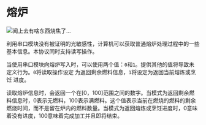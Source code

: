# 熔炉
![闻上去有啥东西烧焦了...](block:minecraft:furnace)

利用串口模块没有被证明的光敏感性，计算机可以获取普通熔炉处理过程中的一些基本信息。本协议同时支持读写操作。

当使用串口模块向熔炉写入时，可以使用两个值：`0`和`1`。提供其他的值将导致未定义行为。`0`将读取操作设定 为返回剩余燃料信息，`1`将设定为返回当前熔炼或烹饪 进度。

读取熔炉信息时，会返回一个在[0，100]范围之间的数字。当模式为返回剩余燃料信息时，0表示无燃料，100表示满燃料。这个值表示当前在燃烧的燃料的剩余燃烧时间，而不是留在炉内的燃料数量。当模式为返回熔炼或烹饪进度时，0意味着没有进度，100意味着完成加工并且即将结束。
